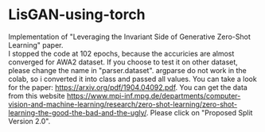 # LisGAN-using-torch
Implementation of "Leveraging the Invariant Side of Generative Zero-Shot Learning" paper.\
I stopped the code at 102 epochs, because the accuricies are almost converged for AWA2 dataset. If you choose to test it on other dataset, please change the name in "parser.dataset". argparse do not work in the colab, so i converted it into class and passed all values.
You can take a look for the paper: https://arxiv.org/pdf/1904.04092.pdf.
You can get the data from this website https://www.mpi-inf.mpg.de/departments/computer-vision-and-machine-learning/research/zero-shot-learning/zero-shot-learning-the-good-the-bad-and-the-ugly/. Please click on "Proposed Split Version 2.0".
